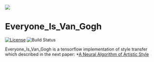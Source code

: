 
![](https://github.com/hualin95/Everyone_Is_Van_Gogh/blob/master/docs/logo.png)
# Everyone_Is_Van_Gogh
[![License](https://img.shields.io/badge/License-MIT-blue.svg)](https://github.com/hualin95/Everyone_Is_Van_Gogh/blob/master/LICENSE) 
![Build Status](https://img.shields.io/appveyor/ci/gruntjs/grunt/master.svg)

Everyone_Is_Van_Gogh is a tensorflow implementation of style transfer which described in the next paper:
*[A Neural Algorithm of Artistic Style](https://arxiv.org/pdf/1508.06576v2.pdf)
